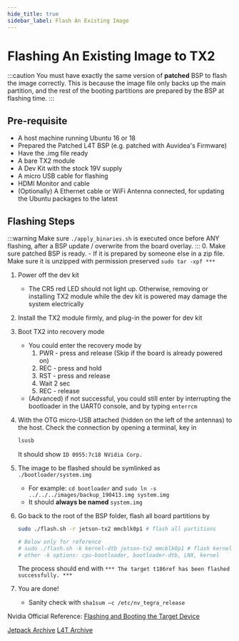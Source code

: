 ```yaml
---
hide_title: true
sidebar_label: Flash An Existing Image
---
```


# Flashing An Existing Image to TX2

:::caution
You must have exactly the same version of **patched** BSP to flash the image correctly. This is because the image file only backs up the main partition, and the rest of the booting partitions are prepared by the BSP at flashing time.
:::

## Pre-requisite
- A host machine running Ubuntu 16 or 18
- Prepared the Patched L4T BSP (e.g. patched with Auvidea's Firmware)
- Have the .img file ready
- A bare TX2 module
- A Dev Kit with the stock 19V supply
- A micro USB cable for flashing
- HDMI Monitor and cable
- (Optionally) A Ethernet cable or WiFi Antenna connected, for updating the Ubuntu packages to the latest

## Flashing Steps
:::warning
Make sure `./apply_binaries.sh` is executed once before ANY flashing, after a BSP update / overwrite from the board overlay.
:::
0. Make sure patched BSP is ready.
    - If it is prepared by someone else in a zip file. Make sure it is unzipped with permission preserved `sudo tar -xpf ***` 

1. Power off the dev kit
    - The CR5 red LED should not light up. Otherwise, removing or installing TX2 module while the dev kit is powered may damage the system electrically

2. Install the TX2 module firmly, and plug-in the power for dev kit

3. Boot TX2 into recovery mode
   - You could enter the recovery mode by 
      1. PWR - press and release (Skip if the board is already powered on)
      2. REC - press and hold
      3. RST - press and release 
      4. Wait 2 sec 
      5. REC - release
   - (Advanced) if not successful, you could still enter by interrupting the bootloader in the UART0 console, and by typing `enterrcm` 


4. With the OTG micro-USB attached (hidden on the left of the antennas) to the host. Check the connection by opening a terminal, key in
    ``` bash
    lsusb
    ```
    It should show `ID 0955:7c18 NVidia Corp.`

5. The image to be flashed should be symlinked as `./bootloader/system.img`
    - For example: `cd bootloader` and `sudo ln -s ../../../images/backup_190413.img system.img`
    - It should **always be named** `system.img`

6. Go back to the root of the BSP folder, flash all board partitions by

    ``` bash
    sudo ./flash.sh -r jetson-tx2 mmcblk0p1 # flash all partitions

    # Below only for reference
    # sudo ./flash.sh -k kernel-dtb jetson-tx2 mmcblk0p1 # flash kernel device tree-blob
    # other -k options: cpu-bootloader, bootloader-dtb, LNX, kernel
    ```

    The process should end with `*** The target t186ref has been flashed successfully. ***`

7. You are done!
    - Sanity check with `sha1sum –c /etc/nv_tegra_release`


Nvidia Official Reference: [Flashing and Booting the Target Device](https://docs.nvidia.com/jetson/l4t/index.html#page/Tegra%2520Linux%2520Driver%2520Package%2520Development%2520Guide%2Fflashing.html%23wwpID0E0YJ0HA)

[Jetpack Archive](https://developer.nvidia.com/embedded/jetpack-archive)
[L4T Archive](https://developer.nvidia.com/embedded/linux-tegra-archive)